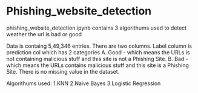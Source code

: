 # Phishing_website_detection
phishing_website_detection.ipynb contains 3 algorithums used to detect weather the url is bad or good 

Data is containg 5,49,346 entries.
There are two columns.
Label column is prediction col which has 2 categories
A. Good - which means the URLs is not containing malicious stuff and this site is not a Phishing Site.
B. Bad - which means the URLs contains malicious stuff and this site is a Phishing Site.
There is no missing value in the dataset.

Algorithums used:
1.KNN
2.Naive Bayes
3.Logistic Regression
